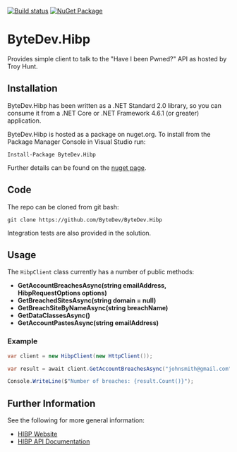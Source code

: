 [![Build status](https://ci.appveyor.com/api/projects/status/github/bytedev/ByteDev.Hibp?branch=master&svg=true)](https://ci.appveyor.com/project/bytedev/ByteDev-Hibp/branch/master)
[![NuGet Package](https://img.shields.io/nuget/v/ByteDev.Hibp.svg)](https://www.nuget.org/packages/ByteDev.Hibp)

# ByteDev.Hibp

Provides simple client to talk to the "Have I been Pwned?" API as hosted by Troy Hunt.

## Installation

ByteDev.Hibp has been written as a .NET Standard 2.0 library, so you can consume it from a .NET Core or .NET Framework 4.6.1 (or greater) application.

ByteDev.Hibp is hosted as a package on nuget.org.  To install from the Package Manager Console in Visual Studio run:

`Install-Package ByteDev.Hibp`

Further details can be found on the [nuget page](https://www.nuget.org/packages/ByteDev.Hibp/).

## Code

The repo can be cloned from git bash:

`git clone https://github.com/ByteDev/ByteDev.Hibp`

Integration tests are also provided in the solution.

## Usage

The `HibpClient` class currently has a number of public methods:

- **GetAccountBreachesAsync(string emailAddress, HibpRequestOptions options)**
- **GetBreachedSitesAsync(string domain = null)**
- **GetBreachSiteByNameAsync(string breachName)**
- **GetDataClassesAsync()**
- **GetAccountPastesAsync(string emailAddress)**

### Example

```c#
var client = new HibpClient(new HttpClient());

var result = await client.GetAccountBreachesAsync("johnsmith@gmail.com");

Console.WriteLine($"Number of breaches: {result.Count()}");
```


## Further Information

See the following for more general information:

- [HIBP Website](https://haveibeenpwned.com/)
- [HIBP API Documentation](https://haveibeenpwned.com/API/v2)
